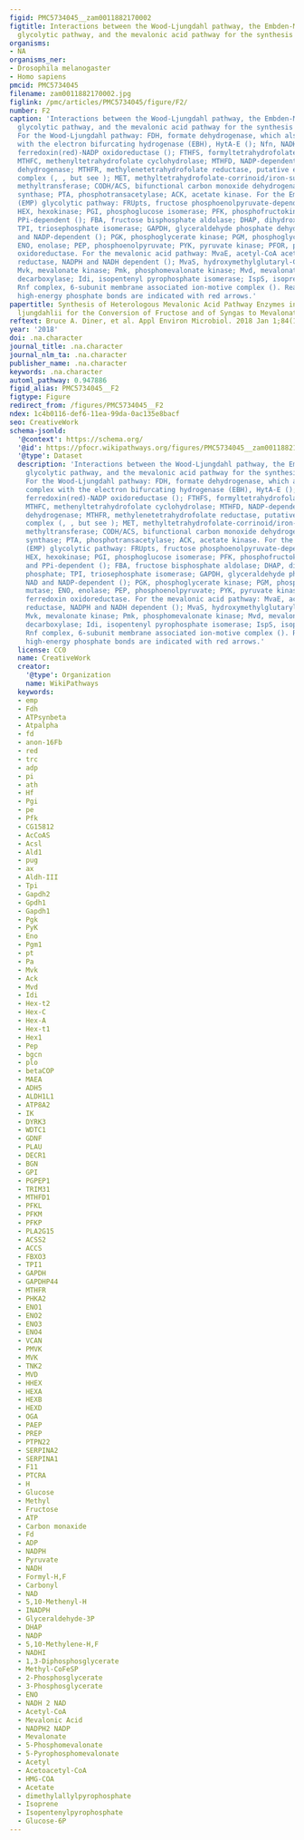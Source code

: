 ```yaml
---
figid: PMC5734045__zam0011882170002
figtitle: Interactions between the Wood-Ljungdahl pathway, the Embden-Meyerhof-Parnas
  glycolytic pathway, and the mevalonic acid pathway for the synthesis of isoprene
organisms:
- NA
organisms_ner:
- Drosophila melanogaster
- Homo sapiens
pmcid: PMC5734045
filename: zam0011882170002.jpg
figlink: /pmc/articles/PMC5734045/figure/F2/
number: F2
caption: 'Interactions between the Wood-Ljungdahl pathway, the Embden-Meyerhof-Parnas
  glycolytic pathway, and the mevalonic acid pathway for the synthesis of isoprene.
  For the Wood-Ljungdahl pathway: FDH, formate dehydrogenase, which also forms a complex
  with the electron bifurcating hydrogenase (EBH), HytA-E (); Nfn, NADH-dependent
  ferredoxin(red)-NADP oxidoreductase (); FTHFS, formyltetrahydrofolate synthetase;
  MTHFC, methenyltetrahydrofolate cyclohydrolase; MTHFD, NADP-dependent methylenetetrahydrofolate
  dehydrogenase; MTHFR, methylenetetrahydrofolate reductase, putative electron-bifurcating
  complex (, , but see ); MET, methyltetrahydrofolate-corrinoid/iron-sulfur protein
  methyltransferase; CODH/ACS, bifunctional carbon monoxide dehydrogenase/acetyl-CoA
  synthase; PTA, phosphotransacetylase; ACK, acetate kinase. For the Embden-Meyerhof-Parnas
  (EMP) glycolytic pathway: FRUpts, fructose phosphoenolpyruvate-dependent phosphotransferase;
  HEX, hexokinase; PGI, phosphoglucose isomerase; PFK, phosphofructokinase, ATP- and
  PPi-dependent (); FBA, fructose bisphosphate aldolase; DHAP, dihydroxyacetone phosphate;
  TPI, triosephosphate isomerase; GAPDH, glyceraldehyde phosphate dehydrogenase, NAD
  and NADP-dependent (); PGK, phosphoglycerate kinase; PGM, phosphoglycerate mutase;
  ENO, enolase; PEP, phosphoenolpyruvate; PYK, pyruvate kinase; PFOR, pyruvate ferredoxin
  oxidoreductase. For the mevalonic acid pathway: MvaE, acetyl-CoA acetyltransferase/HMG-CoA
  reductase, NADPH and NADH dependent (); MvaS, hydroxymethylglutaryl-CoA synthase;
  Mvk, mevalonate kinase; Pmk, phosphomevalonate kinase; Mvd, mevalonate diphosphate
  decarboxylase; Idi, isopentenyl pyrophosphate isomerase; IspS, isoprene synthase;
  Rnf complex, 6-subunit membrane associated ion-motive complex (). Reactions involving
  high-energy phosphate bonds are indicated with red arrows.'
papertitle: Synthesis of Heterologous Mevalonic Acid Pathway Enzymes in Clostridium
  ljungdahlii for the Conversion of Fructose and of Syngas to Mevalonate and Isoprene.
reftext: Bruce A. Diner, et al. Appl Environ Microbiol. 2018 Jan 1;84(1):e01723-17.
year: '2018'
doi: .na.character
journal_title: .na.character
journal_nlm_ta: .na.character
publisher_name: .na.character
keywords: .na.character
automl_pathway: 0.947886
figid_alias: PMC5734045__F2
figtype: Figure
redirect_from: /figures/PMC5734045__F2
ndex: 1c4b0116-def6-11ea-99da-0ac135e8bacf
seo: CreativeWork
schema-jsonld:
  '@context': https://schema.org/
  '@id': https://pfocr.wikipathways.org/figures/PMC5734045__zam0011882170002.html
  '@type': Dataset
  description: 'Interactions between the Wood-Ljungdahl pathway, the Embden-Meyerhof-Parnas
    glycolytic pathway, and the mevalonic acid pathway for the synthesis of isoprene.
    For the Wood-Ljungdahl pathway: FDH, formate dehydrogenase, which also forms a
    complex with the electron bifurcating hydrogenase (EBH), HytA-E (); Nfn, NADH-dependent
    ferredoxin(red)-NADP oxidoreductase (); FTHFS, formyltetrahydrofolate synthetase;
    MTHFC, methenyltetrahydrofolate cyclohydrolase; MTHFD, NADP-dependent methylenetetrahydrofolate
    dehydrogenase; MTHFR, methylenetetrahydrofolate reductase, putative electron-bifurcating
    complex (, , but see ); MET, methyltetrahydrofolate-corrinoid/iron-sulfur protein
    methyltransferase; CODH/ACS, bifunctional carbon monoxide dehydrogenase/acetyl-CoA
    synthase; PTA, phosphotransacetylase; ACK, acetate kinase. For the Embden-Meyerhof-Parnas
    (EMP) glycolytic pathway: FRUpts, fructose phosphoenolpyruvate-dependent phosphotransferase;
    HEX, hexokinase; PGI, phosphoglucose isomerase; PFK, phosphofructokinase, ATP-
    and PPi-dependent (); FBA, fructose bisphosphate aldolase; DHAP, dihydroxyacetone
    phosphate; TPI, triosephosphate isomerase; GAPDH, glyceraldehyde phosphate dehydrogenase,
    NAD and NADP-dependent (); PGK, phosphoglycerate kinase; PGM, phosphoglycerate
    mutase; ENO, enolase; PEP, phosphoenolpyruvate; PYK, pyruvate kinase; PFOR, pyruvate
    ferredoxin oxidoreductase. For the mevalonic acid pathway: MvaE, acetyl-CoA acetyltransferase/HMG-CoA
    reductase, NADPH and NADH dependent (); MvaS, hydroxymethylglutaryl-CoA synthase;
    Mvk, mevalonate kinase; Pmk, phosphomevalonate kinase; Mvd, mevalonate diphosphate
    decarboxylase; Idi, isopentenyl pyrophosphate isomerase; IspS, isoprene synthase;
    Rnf complex, 6-subunit membrane associated ion-motive complex (). Reactions involving
    high-energy phosphate bonds are indicated with red arrows.'
  license: CC0
  name: CreativeWork
  creator:
    '@type': Organization
    name: WikiPathways
  keywords:
  - emp
  - Fdh
  - ATPsynbeta
  - Atpalpha
  - fd
  - anon-16Fb
  - red
  - trc
  - adp
  - pi
  - ath
  - Hf
  - Pgi
  - pe
  - Pfk
  - CG15812
  - AcCoAS
  - Acsl
  - Ald1
  - pug
  - ax
  - Aldh-III
  - Tpi
  - Gapdh2
  - Gpdh1
  - Gapdh1
  - Pgk
  - PyK
  - Eno
  - Pgm1
  - pt
  - Pa
  - Mvk
  - Ack
  - Mvd
  - Idi
  - Hex-t2
  - Hex-C
  - Hex-A
  - Hex-t1
  - Hex1
  - Pep
  - bgcn
  - plo
  - betaCOP
  - MAEA
  - ADH5
  - ALDH1L1
  - ATP8A2
  - IK
  - DYRK3
  - WDTC1
  - GDNF
  - PLAU
  - DECR1
  - BGN
  - GPI
  - PGPEP1
  - TRIM31
  - MTHFD1
  - PFKL
  - PFKM
  - PFKP
  - PLA2G15
  - ACSS2
  - ACCS
  - FBXO3
  - TPI1
  - GAPDH
  - GAPDHP44
  - MTHFR
  - PHKA2
  - ENO1
  - ENO2
  - ENO3
  - ENO4
  - VCAN
  - PMVK
  - MVK
  - TNK2
  - MVD
  - HHEX
  - HEXA
  - HEXB
  - HEXD
  - OGA
  - PAEP
  - PREP
  - PTPN22
  - SERPINA2
  - SERPINA1
  - F11
  - PTCRA
  - H
  - Glucose
  - Methyl
  - Fructose
  - ATP
  - Carbon monaxide
  - Fd
  - ADP
  - NADPH
  - Pyruvate
  - NADH
  - Formyl-H,F
  - Carbonyl
  - NAD
  - 5,10-Methenyl-H
  - INADPH
  - Glyceraldehyde-3P
  - DHAP
  - NADP
  - 5,10-Methylene-H,F
  - NADHI
  - 1,3-Diphosphosglycerate
  - Methyl-CoFeSP
  - 2-Phosphosglycerate
  - 3-Phosphosglycerate
  - ENO
  - NADH 2 NAD
  - Acetyl-CoA
  - Mevalonic Acid
  - NADPH2 NADP
  - Mevalonate
  - 5-Phosphomevalonate
  - 5-Pyrophosphomevalonate
  - Acetyl
  - Acetoacetyl-CoA
  - HMG-COA
  - Acetate
  - dimethylallylpyrophosphate
  - Isoprene
  - Isopentenylpyrophosphate
  - Glucose-6P
---
```

